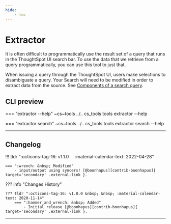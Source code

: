 ```yaml
---
hide:
    - toc
---
```


# Extractor

It is often difficult to programmatically use the result set of a query that runs in the
ThoughtSpot UI search bar. To use the data that we retrieve from a query
programmatically, you can use this tool to just that.

When issuing a query through the ThoughtSpot UI, users make selections to disambiguate
a query. Your Search will need to be modified in order to extract data from the source.
See [Components of a search query][search-components].


## CLI preview

=== "extractor --help"
    ~cs~tools ../.. cs_tools tools extractor --help

=== "extractor search"
    ~cs~tools ../.. cs_tools tools extractor search --help

---

## Changelog

!!! tldr ":octicons-tag-16: v1.1.0 &nbsp; &nbsp; :material-calendar-text: 2022-04-28"

    === ":wrench: &nbsp; Modified"
        - input/output using syncers! [@boonhapus][contrib-boonhapus]{ target='secondary' .external-link }.

??? info "Changes History"

    ??? tldr ":octicons-tag-16: v1.0.0 &nbsp; &nbsp; :material-calendar-text: 2020-11-14"
        === ":hammer_and_wrench: &nbsp; Added"
            - Initial release [@boonhapus][contrib-boonhapus]{ target='secondary' .external-link }.

---

[tsbi]: https://cloud-docs.thoughtspot.com/admin/system-monitor/worksheets.html#description-of-system-worksheets-and-views
[search-components]: https://developers.thoughtspot.com/docs/?pageid=rest-api-reference#_search_data
[contrib-boonhapus]: https://github.com/boonhapus
